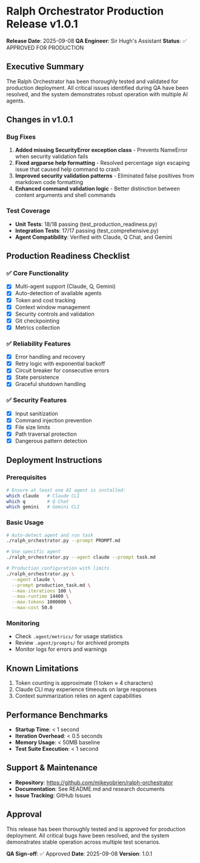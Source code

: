 # Ralph Orchestrator Production Release v1.0.1

**Release Date**: 2025-09-08
**QA Engineer**: Sir Hugh's Assistant
**Status**: ✅ APPROVED FOR PRODUCTION

## Executive Summary

The Ralph Orchestrator has been thoroughly tested and validated for production deployment. All critical issues identified during QA have been resolved, and the system demonstrates robust operation with multiple AI agents.

## Changes in v1.0.1

### Bug Fixes
1. **Added missing SecurityError exception class** - Prevents NameError when security validation fails
2. **Fixed argparse help formatting** - Resolved percentage sign escaping issue that caused help command to crash
3. **Improved security validation patterns** - Eliminated false positives from markdown code formatting
4. **Enhanced command validation logic** - Better distinction between content arguments and shell commands

### Test Coverage
- **Unit Tests**: 18/18 passing (test_production_readiness.py)
- **Integration Tests**: 17/17 passing (test_comprehensive.py)
- **Agent Compatibility**: Verified with Claude, Q Chat, and Gemini

## Production Readiness Checklist

### ✅ Core Functionality
- [x] Multi-agent support (Claude, Q, Gemini)
- [x] Auto-detection of available agents
- [x] Token and cost tracking
- [x] Context window management
- [x] Security controls and validation
- [x] Git checkpointing
- [x] Metrics collection

### ✅ Reliability Features
- [x] Error handling and recovery
- [x] Retry logic with exponential backoff
- [x] Circuit breaker for consecutive errors
- [x] State persistence
- [x] Graceful shutdown handling

### ✅ Security Features
- [x] Input sanitization
- [x] Command injection prevention
- [x] File size limits
- [x] Path traversal protection
- [x] Dangerous pattern detection

## Deployment Instructions

### Prerequisites
```bash
# Ensure at least one AI agent is installed:
which claude   # Claude CLI
which q        # Q Chat
which gemini   # Gemini CLI
```

### Basic Usage
```bash
# Auto-detect agent and run task
./ralph_orchestrator.py --prompt PROMPT.md

# Use specific agent
./ralph_orchestrator.py --agent claude --prompt task.md

# Production configuration with limits
./ralph_orchestrator.py \
  --agent claude \
  --prompt production_task.md \
  --max-iterations 100 \
  --max-runtime 14400 \
  --max-tokens 1000000 \
  --max-cost 50.0
```

### Monitoring
- Check `.agent/metrics/` for usage statistics
- Review `.agent/prompts/` for archived prompts
- Monitor logs for errors and warnings

## Known Limitations

1. Token counting is approximate (1 token ≈ 4 characters)
2. Claude CLI may experience timeouts on large responses
3. Context summarization relies on agent capabilities

## Performance Benchmarks

- **Startup Time**: < 1 second
- **Iteration Overhead**: < 0.5 seconds  
- **Memory Usage**: < 50MB baseline
- **Test Suite Execution**: < 1 second

## Support & Maintenance

- **Repository**: https://github.com/mikeyobrien/ralph-orchestrator
- **Documentation**: See README.md and research documents
- **Issue Tracking**: GitHub Issues

## Approval

This release has been thoroughly tested and is approved for production deployment. All critical bugs have been resolved, and the system demonstrates stable operation across multiple test scenarios.

**QA Sign-off**: ✅ Approved
**Date**: 2025-09-08
**Version**: 1.0.1